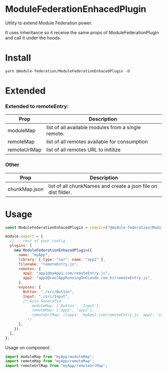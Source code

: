 # ModuleFederationEnhacedPlugin

Utility to extend Module Federation power.

It uses inheritance so it receive the same props of ModuleFederationPlugin and call it under the hoods.

# Install

```shell script
yarn @module-federation/ModuleFederationEnhacedPlugin -D
```

# Extended

### Extended to remoteEntry:
|   Prop    |                   Description                       |
| --------- | --------------------------------------------------- |
| moduleMap | list of all available modules from a single remote. |
| remoteMap | list of all remotes available for consumption       |
| remoteUrlMap | list of all remotes URL to initilize      |

### Other

|   Prop    |                   Description                       |
| --------- | --------------------------------------------------- |
| chunkMap.json | list of all chunkNames and create a json file on dist filder. |
# Usage

```js
const ModuleFederationEnhacedPlugin = require("@module-federation/ModuleFederationEnhacedPlugin");

module.export = {
  //... rest of your config
  plugins: [
    new ModuleFederationEnhacedPlugin({
      name: "myApp",
      library: { type: "var", name: "app2" },
      filename: "remoteEntry.js",
      remotes: {
        app1: "app1@myApp1.com/remoteEntry.js",
        app2: "app2@coolAppRunningOnCLoude.com.br/remoteEntry.js",
      },
      exposes: {
        Button: "./src/Button",
        Input: "./src/Input",
        /* Auto Generated:
            moduleMap: ['Button', 'Input'],
            remoteMap: ['app1', 'app2'],
            remoteUrlMap: [{app1: 'myApp1.com/remoteEntry.js' app2: 'coolAppRunningOnCLoude.com.br/remoteEntry.js'}]
          */
      },
    }),
  ],
};
```

Usage on component:

```js
import moduleMap from "myApp/moduleMap";
import remoteMap from "myApp/remoteMap";
import remoteUrlMap from "myApp/remoteUrlMap";
```
